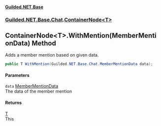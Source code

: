 
#### [Guilded.NET.Base](index 'index')
### [Guilded.NET.Base.Chat](index#Guilded_NET_Base_Chat 'Guilded.NET.Base.Chat').[ContainerNode&lt;T&gt;](ContainerNode_T_ 'Guilded.NET.Base.Chat.ContainerNode&lt;T&gt;')
## ContainerNode&lt;T&gt;.WithMention(MemberMentionData) Method
Adds a member mention based on given data.  
```csharp
public T WithMention(Guilded.NET.Base.Chat.MemberMentionData data);
```

#### Parameters
<a name='Guilded_NET_Base_Chat_ContainerNode_T__WithMention(Guilded_NET_Base_Chat_MemberMentionData)_data'></a>
`data` [MemberMentionData](MemberMentionData 'Guilded.NET.Base.Chat.MemberMentionData')  
The data of the member mention
  

#### Returns
[T](ContainerNode_T_#Guilded_NET_Base_Chat_ContainerNode_T__T 'Guilded.NET.Base.Chat.ContainerNode&lt;T&gt;.T')  
This

